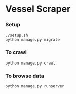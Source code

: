 # Vessel Scraper

### Setup
`./setup.sh` <br>
`python manage.py migrate`

### To crawl
`python manage.py crawl`

### To browse data
`python manage.py runserver`
